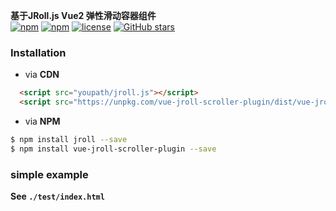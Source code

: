 **基于JRoll.js Vue2 弹性滑动容器组件**  
[![npm](https://img.shields.io/npm/v/vue-jroll-scroller-plugin.svg?style=flat-square)](https://www.npmjs.com/package/vue-jroll-scroller-plugin)
[![npm](https://img.shields.io/npm/dt/vue-jroll-scroller-plugin.svg?style=flat-square)](https://www.npmjs.com/package/vue-jroll-scroller-plugin)
[![license](https://img.shields.io/github/license/shmy/vue-jroll-scroller-plugin.svg?style=flat-square)](https://github.com/shmy/vue-jroll-scroller-plugin/blob/master/LICENSE.md)
[![GitHub stars](https://img.shields.io/github/stars/shmy/vue-jroll-scroller-plugin.svg?style=social&label=Star)](https://github.com/shmy/vue-jroll-scroller-plugin)  

### **Installation**  

+ via **CDN**  
``` html
  <script src="youpath/jroll.js"></script>  
  <script src="https://unpkg.com/vue-jroll-scroller-plugin/dist/vue-jroll-scroller-plugin.min.js"></script>
```  

+ via **NPM**  
```bash
$ npm install jroll --save  
$ npm install vue-jroll-scroller-plugin --save
```

### simple example  
**See `./test/index.html`**



